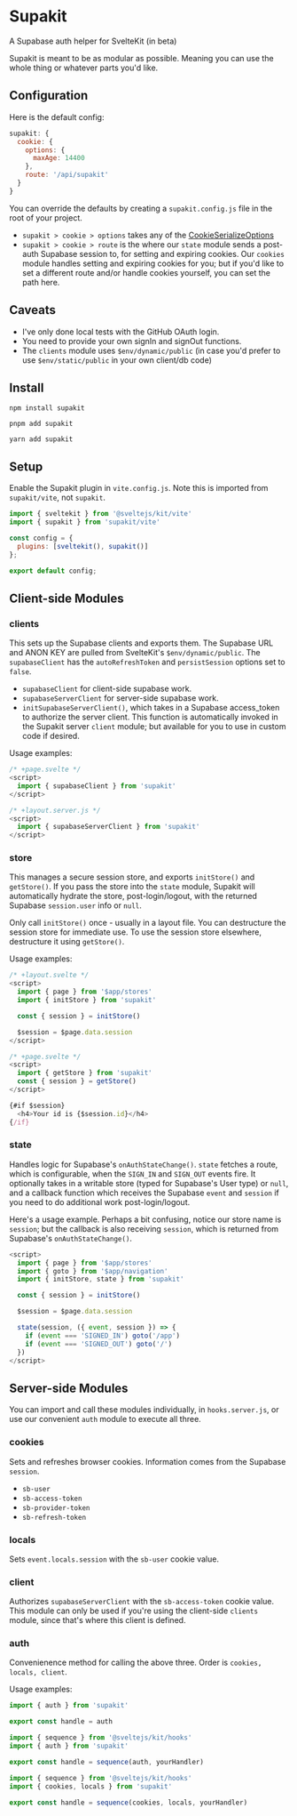 # Supakit

A Supabase auth helper for SvelteKit (in beta)

Supakit is meant to be as modular as possible. Meaning you can use the whole thing or whatever parts you'd like.

## Configuration

Here is the default config:

```js
supakit: {
  cookie: {
    options: {
      maxAge: 14400
    },
    route: '/api/supakit'
  }
}
```

You can override the defaults by creating a `supakit.config.js` file in the root of your project.

- `supakit > cookie > options` takes any of the [CookieSerializeOptions](https://github.com/DefinitelyTyped/DefinitelyTyped/blob/master/types/cookie/index.d.ts)
- `supakit > cookie > route` is the where our `state` module sends a post-auth Supabase session to, for setting and expiring cookies. Our `cookies` module handles setting and expiring cookies for you; but if you'd like to set a different route and/or handle cookies yourself, you can set the path here.

## Caveats

- I've only done local tests with the GitHub OAuth login.
- You need to provide your own signIn and signOut functions.
- The `clients` module uses `$env/dynamic/public` (in case you'd prefer to use `$env/static/public` in your own client/db code)

## Install

`npm install supakit`

`pnpm add supakit`

`yarn add supakit`


## Setup

Enable the Supakit plugin in `vite.config.js`. Note this is imported from `supakit/vite`, not `supakit`.

```js
import { sveltekit } from '@sveltejs/kit/vite'
import { supakit } from 'supakit/vite'

const config = {
  plugins: [sveltekit(), supakit()]
};

export default config;
```

## Client-side Modules

### clients

This sets up the Supabase clients and exports them. The Supabase URL and ANON KEY are pulled from SvelteKit's `$env/dynamic/public`. The `supabaseClient` has the `autoRefreshToken` and `persistSession` options set to `false`.

- `supabaseClient` for client-side supabase work.
- `supabaseServerClient` for server-side supabase work.
- `initSupabaseServerClient()`, which takes in a Supabase access_token to authorize the server client. This function is automatically invoked in the Supakit server `client` module; but available for you to use in custom code if desired.

Usage examples:

```js
/* +page.svelte */
<script>
  import { supabaseClient } from 'supakit'
</script>
```
```js
/* +layout.server.js */
<script>
  import { supabaseServerClient } from 'supakit'
</script>
```

### store

This manages a secure session store, and exports `initStore()` and `getStore()`. If you pass the store into the `state` module, Supakit will automatically hydrate the store, post-login/logout, with the returned Supabase `session.user` info or `null`.

Only call `initStore()` once - usually in a layout file. You can destructure the session store for immediate use. To use the session store elsewhere, destructure it using `getStore()`.

Usage examples:

```js
/* +layout.svelte */
<script>
  import { page } from '$app/stores'
  import { initStore } from 'supakit'

  const { session } = initStore()

  $session = $page.data.session
</script>
```
```js
/* +page.svelte */
<script>
  import { getStore } from 'supakit'
  const { session } = getStore()
</script>

{#if $session}
  <h4>Your id is {$session.id}</h4>
{/if}
```

### state

Handles logic for Supabase's `onAuthStateChange()`. `state` fetches a route, which is configurable, when the `SIGN_IN` and `SIGN_OUT` events fire. It optionally takes in a writable store (typed for Supabase's User type) or `null`, and a callback function which receives the Supabase `event` and `session` if you need to do additional work post-login/logout.

Here's a usage example. Perhaps a bit confusing, notice our store name is `session`; but the callback is also receiving `session`, which is returned from Supabase's `onAuthStateChange()`.

```js
<script>
  import { page } from '$app/stores'
  import { goto } from '$app/navigation'
  import { initStore, state } from 'supakit'

  const { session } = initStore()

  $session = $page.data.session

  state(session, ({ event, session }) => {
    if (event === 'SIGNED_IN') goto('/app')
    if (event === 'SIGNED_OUT') goto('/')
  })
</script>
```

## Server-side Modules

You can import and call these modules individually, in `hooks.server.js`, or use our convenient `auth` module to execute all three.

### cookies

Sets and refreshes browser cookies. Information comes from the Supabase `session`.

- `sb-user`
- `sb-access-token`
- `sb-provider-token`
- `sb-refresh-token`

### locals

Sets `event.locals.session` with the `sb-user` cookie value.

### client

Authorizes `supabaseServerClient` with the `sb-access-token` cookie value. This module can only be used if you're using the client-side `clients` module, since that's where this client is defined.

### auth

Convenienence method for calling the above three. Order is `cookies, locals, client`.

Usage examples:

```js
import { auth } from 'supakit'

export const handle = auth
```
```js
import { sequence } from '@sveltejs/kit/hooks'
import { auth } from 'supakit'

export const handle = sequence(auth, yourHandler)
```
```js
import { sequence } from '@sveltejs/kit/hooks'
import { cookies, locals } from 'supakit'

export const handle = sequence(cookies, locals, yourHandler)
```
